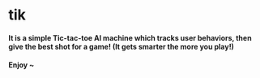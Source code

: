 # tik

#### It is a simple Tic-tac-toe AI machine which tracks user behaviors, then give the best shot for a game! (It gets smarter the more you play!)

#### Enjoy ~ 
